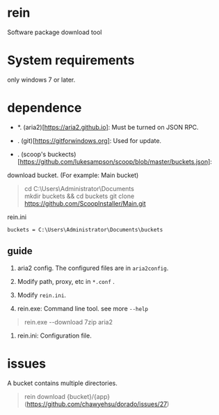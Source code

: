 # rein
Software package download tool

# System requirements

only windows 7 or later.

# dependence

- *. (aria2)[https://aria2.github.io]: Must be turned on JSON RPC.

- . (git)[https://gitforwindows.org]: Used for update.

- . (scoop's buckects)[https://github.com/lukesampson/scoop/blob/master/buckets.json]:

download bucket. (For example: Main bucket)

>cd C:\Users\Administrator\Documents\
>mkdir buckets && cd buckets
>git clone https://github.com/ScoopInstaller/Main.git

rein.ini

`buckets = C:\Users\Administrator\Documents\buckets`


## guide
1. aria2 config.
  The configured files are in `aria2config`.

1. Modify path, proxy, etc in `*.conf` .

1. Modify `rein.ini`.

1. rein.exe: Command line tool. see more `--help`

  > rein.exe --download 7zip aria2

1. rein.ini: Configuration file.

# issues

A bucket contains multiple directories.
> rein download {bucket}/{app} (https://github.com/chawyehsu/dorado/issues/27)





